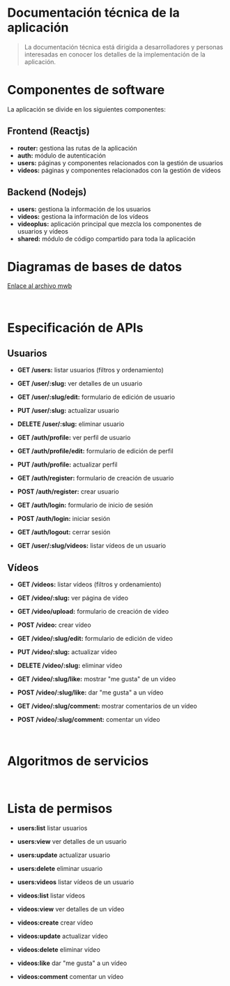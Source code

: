 # Documentación técnica de la aplicación

> La documentación técnica está dirigida a desarrolladores y personas interesadas en conocer los detalles de la implementación de la aplicación.

# Componentes de software

La aplicación se divide en los siguientes componentes:

## Frontend (Reactjs)

- **router:** gestiona las rutas de la aplicación
- **auth:** módulo de autenticación
- **users:** páginas y componentes relacionados con la gestión de usuarios
- **videos:** páginas y componentes relacionados con la gestión de vídeos

## Backend (Nodejs)

- **users:** gestiona la información de los usuarios
- **videos:** gestiona la información de los vídeos
- **videoplus:** aplicación principal que mezcla los componentes de usuarios y vídeos
- **shared:** módulo de código compartido para toda la aplicación

# Diagramas de bases de datos

[Enlace al archivo mwb](/docs/rel_diagram.mwb)

<br>

# Especificación de APIs

## Usuarios

- **GET /users:** listar usuarios (filtros y ordenamiento)
- **GET /user/:slug:** ver detalles de un usuario
- **GET /user/:slug/edit:** formulario de edición de usuario
- **PUT /user/:slug:** actualizar usuario
- **DELETE /user/:slug:** eliminar usuario

- **GET /auth/profile:** ver perfil de usuario
- **GET /auth/profile/edit:** formulario de edición de perfil
- **PUT /auth/profile:** actualizar perfil

- **GET /auth/register:** formulario de creación de usuario
- **POST /auth/register:** crear usuario

- **GET /auth/login:** formulario de inicio de sesión
- **POST /auth/login:** iniciar sesión
- **GET /auth/logout:** cerrar sesión

- **GET /user/:slug/videos:** listar vídeos de un usuario

## Vídeos

- **GET /videos:** listar vídeos (filtros y ordenamiento)
- **GET /video/:slug:** ver página de vídeo
- **GET /video/upload:** formulario de creación de vídeo
- **POST /video:** crear vídeo
- **GET /video/:slug/edit:** formulario de edición de vídeo
- **PUT /video/:slug:** actualizar vídeo
- **DELETE /video/:slug:** eliminar vídeo

- **GET /video/:slug/like:** mostrar "me gusta" de un vídeo
- **POST /video/:slug/like:** dar "me gusta" a un vídeo

- **GET /video/:slug/comment:** mostrar comentarios de un vídeo
- **POST /video/:slug/comment:** comentar un vídeo

<br>

# Algoritmos de servicios

<br>

# Lista de permisos

- **users:list** listar usuarios
- **users:view** ver detalles de un usuario
- **users:update** actualizar usuario
- **users:delete** eliminar usuario
- **users:videos** listar vídeos de un usuario

- **videos:list** listar vídeos
- **videos:view** ver detalles de un vídeo
- **videos:create** crear vídeo
- **videos:update** actualizar vídeo
- **videos:delete** eliminar vídeo
- **videos:like** dar "me gusta" a un vídeo
- **videos:comment** comentar un vídeo